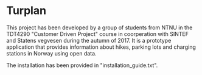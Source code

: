 # Turplan

This project has been developed by a group of students from NTNU in the TDT4290 "Customer Driven Project" course in coorperation with SINTEF and Statens vegvesen during the autumn of 2017.   It is a prototype application that provides information about hikes, parking lots and charging stations in Norway using open data.  

The installation has been provided in  "installation_guide.txt".
